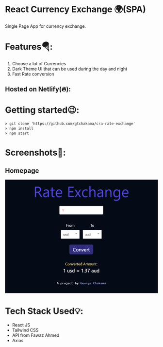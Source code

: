 # React Currency Exchange 🌍(SPA)

Single Page App for currency exchange.

# Features🪂:

1.  Choose a lot of Currencies
2.  Dark Theme UI that can be used during the day and night
3.  Fast Rate conversion

## Hosted on Netlify(🔥):

# Getting started😉:

```
> git clone 'https://github.com/gtchakama/cra-rate-exchange'
> npm install
> npm start
```

# Screenshots📼:

## Homepage

![landing](landing.png)

# Tech Stack Used💡:

- React JS
- Tailwind CSS
- API from Fawaz Ahmed 
- Axios